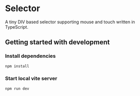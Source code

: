 # Selector

A tiny DIV based selector supporting mouse and touch written in TypeScript.

## Getting started with development

### Install dependencies

```sh
npm install
```

### Start local vite server

```sh
npm run dev
```

